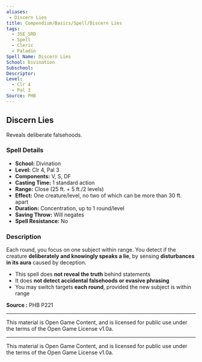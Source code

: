 ```yaml
---
aliases:
 - Discern Lies
title: Compendium/Basics/Spell/Discern Lies
tags:
  - 35E_SRD
  - Spell
  - Cleric
  - Paladin
Spell Name: Discern Lies
School: Divination
Subschool: 
Descriptor: 
Level:
  - Clr 4
  - Pal 3
Source: PHB
---
```


## Discern Lies

Reveals deliberate falsehoods.

### Spell Details

- **School:** Divination  
- **Level:** Clr 4, Pal 3  
- **Components:** V, S, DF  
- **Casting Time:** 1 standard action  
- **Range:** Close (25 ft. + 5 ft./2 levels)  
- **Effect:** One creature/level, no two of which can be more than 30 ft. apart  
- **Duration:** Concentration, up to 1 round/level  
- **Saving Throw:** Will negates  
- **Spell Resistance:** No  

### Description

Each round, you focus on one subject within range. You detect if the creature **deliberately and knowingly speaks a lie**, by sensing **disturbances in its aura** caused by deception.

- This spell does **not reveal the truth** behind statements  
- It does **not detect accidental falsehoods or evasive phrasing**  
- You may switch targets **each round**, provided the new subject is within range

**Source :** PHB P221

---

This material is Open Game Content, and is licensed for public use under  
the terms of the Open Game License v1.0a.

---

This material is Open Game Content, and is licensed for public use under the terms of the Open Game License v1.0a.
